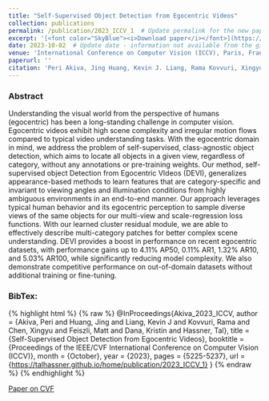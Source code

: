 ```yaml
---
title: "Self-Supervised Object Detection from Egocentric Videos"
collection: publications
permalink: /publication/2023_ICCV_1  # Update permalink for the new paper
excerpt: '[<font color="SkyBlue"><i>Download paper</i></font>](https://openaccess.thecvf.com/content/ICCV2023/papers/Akiva_Self-Supervised_Object_Detection_from_Egocentric_Videos_ICCV_2023_paper.pdf)'  # Update link to the new paper
date: 2023-10-02  # Update date - information not available from the given URL
venue: 'International Conference on Computer Vision (ICCV), Paris, France'  # Update venue based on ICCV 2023 location
paperurl: ''
citation: 'Peri Akiva, Jing Huang, Kevin J. Liang, Rama Kovvuri, Xingyu Chen, Matt Feiszli, Kristin Dana, and Tal Hassner. <i>Self-Supervised Object Detection from Egocentric Videos.</i> International Conference on Computer Vision (ICCV), Paris, France, 2023.'  # Update citation with new authors and title
---
```


### Abstract
Understanding the visual world from the perspective of humans (egocentric) has been a long-standing challenge in computer vision. Egocentric videos exhibit high scene complexity and irregular motion flows compared to typical video understanding tasks. With the egocentric domain in mind, we address the problem of self-supervised, class-agnostic object detection, which aims to locate all objects in a given view, regardless of category, without any annotations or pre-training weights. Our method, self-supervised object Detection from Egocentric VIdeos (DEVI), generalizes appearance-based methods to learn features that are category-specific and invariant to viewing angles and illumination conditions from highly ambiguous environments in an end-to-end manner. Our approach leverages typical human behavior and its egocentric perception to sample diverse views of the same objects for our multi-view and scale-regression loss functions. With our learned cluster residual module, we are able to effectively describe multi-category patches for better complex scene understanding. DEVI provides a boost in performance on recent egocentric datasets, with performance gains up to 4.11% AP50, 0.11% AR1, 1.32% AR10, and 5.03% AR100, while significantly reducing model complexity. We also demonstrate competitive performance on out-of-domain datasets without additional training or fine-tuning.


### BibTex:
{% highlight html %}
{% raw %}
@InProceedings{Akiva_2023_ICCV,
    author    = {Akiva, Peri and Huang, Jing and Liang, Kevin J and Kovvuri, Rama and Chen, Xingyu and Feiszli, Matt and Dana, Kristin and Hassner, Tal},
    title     = {Self-Supervised Object Detection from Egocentric Videos},
    booktitle = {Proceedings of the IEEE/CVF International Conference on Computer Vision (ICCV)},
    month     = {October},
    year      = {2023},
    pages     = {5225-5237},
    url		  = {https://talhassner.github.io/home/publication/2023_ICCV_1}
}
{% endraw %}
{% endhighlight %}



[Paper on CVF](https://openaccess.thecvf.com/content/ICCV2023/html/Akiva_Self-Supervised_Object_Detection_from_Egocentric_Videos_ICCV_2023_paper.html)

